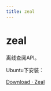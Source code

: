 ```yaml
---
title: zeal
---
```


# zeal

离线查阅API。

Ubuntu下安装：

[Download · Zeal](https://zealdocs.org/download.html)